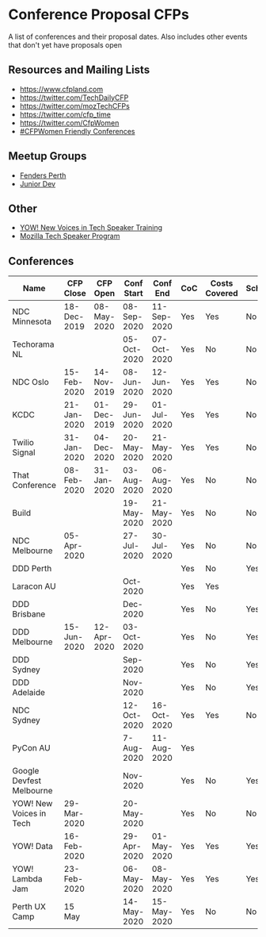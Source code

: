 # Conference Proposal CFPs

A list of conferences and their proposal dates. Also includes other events that don't yet have proposals open

## Resources and Mailing Lists
- <https://www.cfpland.com>
- <https://twitter.com/TechDailyCFP>
- <https://twitter.com/mozTechCFPs>
- <https://twitter.com/cfp_time>
- <https://twitter.com/CfpWomen>
- [#CFPWomen Friendly Conferences](https://airtable.com/shrOX7x2jS6PFkrfC/tblYrryyIzmByL3qU?blocks=hide)

## Meetup Groups
- [Fenders Perth](https://www.fenders.co/)
- [Junior Dev](https://juniordev.io/)

## Other
- [YOW! New Voices in Tech Speaker Training](https://yowconference.com/newvoices)
- [Mozilla Tech Speaker Program](https://events.mozilla.org/techspeakers)

## Conferences
| Name                     | CFP Close   | CFP Open    | Conf Start  | Conf End    | CoC | Costs Covered | Scholarships | Stipend | CFP Link                                                     |
| ------------------------ | ----------- | ----------- | ----------- | ----------- | --- | ------------- | ------------ | ------- | ------------------------------------------------------------ |
| NDC Minnesota            | 18-Dec-2019 | 08-May-2020 | 08-Sep-2020 | 11-Sep-2020 | Yes | Yes           | No           | No      | https://sessionize.com/ndc-minnesota-2020/                   |
| Techorama NL             |             |             | 05-Oct-2020 | 07-Oct-2020 | Yes | No            | No           | No      | https://www.techorama.nl/                                    |
| NDC Oslo                 | 15-Feb-2020 | 14-Nov-2019 | 08-Jun-2020 | 12-Jun-2020 | Yes | Yes           | No           | No      | https://sessionize.com/ndc-oslo-2020/                        |
| KCDC                     | 21-Jan-2020 | 01-Dec-2019 | 29-Jun-2020 | 01-Jul-2020 | Yes | Yes           | No           | No      | https://sessionize.com/kcdc-2020                             |
| Twilio Signal            | 31-Jan-2020 | 04-Dec-2020 | 20-May-2020 | 21-May-2020 | Yes | Yes           | No           | No      | https://s.signal.twilio.com/twiliosignalconfticketcfpreghome |
| That Conference          | 08-Feb-2020 | 31-Jan-2020 | 03-Aug-2020 | 06-Aug-2020 | Yes | No            | No           | No      | https://www.thatconference.com/wi                            |
| Build                    |             |             | 19-May-2020 | 21-May-2020 | Yes | No            | No           | No      |                                                              |
| NDC Melbourne            | 05-Apr-2020 |             | 27-Jul-2020 | 30-Jul-2020 | Yes | No            | No           | No      | https://sessionize.com/ndc-melbourne-2020/                   |
| DDD Perth                |             |             |             |             | Yes | No            | Yes          | No      |                                                              |
| Laracon AU               |             |             | Oct-2020    |             | Yes | Yes           |              | No      |                                                              |
| DDD Brisbane             |             |             | Dec-2020    |             | Yes | No            | Yes          | No      |                                                              |
| DDD Melbourne            | 15-Jun-2020 | 12-Apr-2020 | 03-Oct-2020 |             | Yes | No            | Yes          | No      |                                                              |
| DDD Sydney               |             |             | Sep-2020    |             | Yes | No            | Yes          | No      |                                                              |
| DDD Adelaide             |             |             | Nov-2020    |             | Yes | No            | Yes          | No      |                                                              |
| NDC Sydney               |             |             | 12-Oct-2020 | 16-Oct-2020 | Yes | Yes           | No           | No      |                                                              |
| PyCon AU                 |             |             | 7-Aug-2020  | 11-Aug-2020 | Yes |               |              |         |                                                              |
| Google Devfest Melbourne |             |             | Nov-2020    |             | Yes | No            | Yes          | No      |                                                              |
| YOW! New Voices in Tech  | 29-Mar-2020 |             | 20-May-2020 |             | Yes | No            | No           | No      | https://yowconference.com/newvoices                          |
| YOW! Data                | 16-Feb-2020 |             | 29-Apr-2020 | 01-May-2020 | Yes | Yes           | Yes          | No      | https://yowconference.com/cfps/                              |
| YOW! Lambda Jam          | 23-Feb-2020 |             | 06-May-2020 | 08-May-2020 | Yes | Yes           | Yes          | No      | https://yowconference.com/cfps/                              |
| Perth UX Camp            | 15 May      |             | 14-May-2020 | 15-May-2020 | Yes | No            | No           | No      |                                                              |